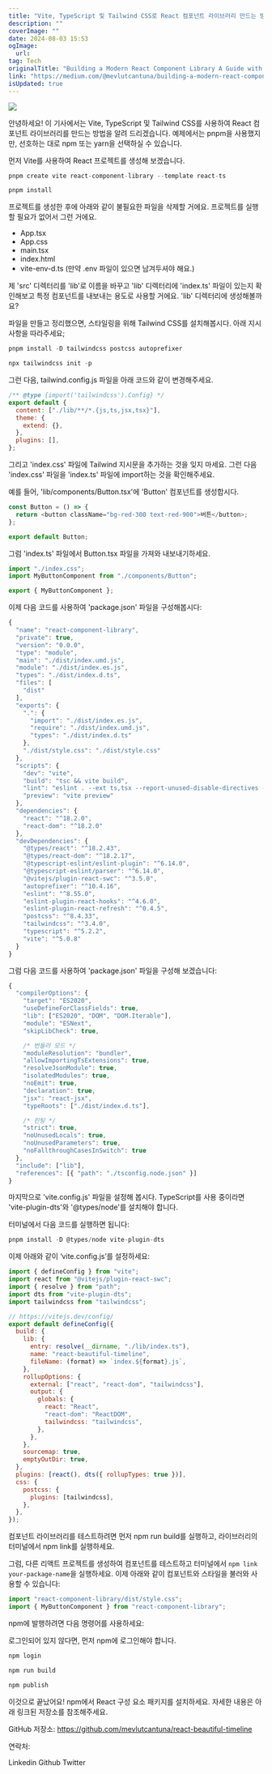 ```yaml
---
title: "Vite, TypeScript 및 Tailwind CSS로 React 컴포넌트 라이브러리 만드는 방법"
description: ""
coverImage: ""
date: 2024-08-03 15:53
ogImage: 
  url: 
tag: Tech
originalTitle: "Building a Modern React Component Library A Guide with Vite, TypeScript, and Tailwind CSS"
link: "https://medium.com/@mevlutcantuna/building-a-modern-react-component-library-a-guide-with-vite-typescript-and-tailwind-css-862558516b8d"
isUpdated: true
---
```






<img src="/assets/img/BuildingaModernReactComponentLibraryAGuidewithViteTypeScriptandTailwindCSS_0.png" />

안녕하세요! 이 기사에서는 Vite, TypeScript 및 Tailwind CSS를 사용하여 React 컴포넌트 라이브러리를 만드는 방법을 알려 드리겠습니다. 예제에서는 pnpm을 사용했지만, 선호하는 대로 npm 또는 yarn을 선택하실 수 있습니다.

먼저 Vite를 사용하여 React 프로젝트를 생성해 보겠습니다.

```js
pnpm create vite react-component-library --template react-ts
```

<div class="content-ad"></div>

```js
pnpm install
```

프로젝트를 생성한 후에 아래와 같이 불필요한 파일을 삭제할 거에요. 프로젝트를 실행할 필요가 없어서 그런 거에요.

- App.tsx
- App.css
- main.tsx
- index.html
- vite-env-d.ts (만약 .env 파일이 있으면 남겨두셔야 해요.)

제 'src' 디렉터리를 'lib'로 이름을 바꾸고 'lib' 디렉터리에 'index.ts' 파일이 있는지 확인해보고 특정 컴포넌트를 내보내는 용도로 사용할 거에요. 'lib' 디렉터리에 생성해볼까요?

<div class="content-ad"></div>

파일을 만들고 정리했으면, 스타일링을 위해 Tailwind CSS를 설치해봅시다. 아래 지시사항을 따라주세요;

```js
pnpm install -D tailwindcss postcss autoprefixer
```

```js
npx tailwindcss init -p
```

그런 다음, tailwind.config.js 파일을 아래 코드와 같이 변경해주세요.

<div class="content-ad"></div>

```js
/** @type {import('tailwindcss').Config} */
export default {
  content: ["./lib/**/*.{js,ts,jsx,tsx}"],
  theme: {
    extend: {},
  },
  plugins: [],
};
```

그리고 'index.css' 파일에 Tailwind 지시문을 추가하는 것을 잊지 마세요. 그런 다음 'index.css' 파일을 'index.ts' 파일에 import하는 것을 확인해주세요.

예를 들어, 'lib/components/Button.tsx'에 'Button' 컴포넌트를 생성합시다.

```js
const Button = () => {
  return <button className="bg-red-300 text-red-900">버튼</button>;
};

export default Button;
```

<div class="content-ad"></div>

그럼 'index.ts' 파일에서 Button.tsx 파일을 가져와 내보내기하세요.

```js
import "./index.css";
import MyButtonComponent from "./components/Button";

export { MyButtonComponent };
```

이제 다음 코드를 사용하여 'package.json' 파일을 구성해봅시다:

```js
{
  "name": "react-component-library",
  "private": true,
  "version": "0.0.0",
  "type": "module",
  "main": "./dist/index.umd.js",
  "module": "./dist/index.es.js",
  "types": "./dist/index.d.ts",
  "files": [
    "dist"
  ],
  "exports": {
    ".": {
      "import": "./dist/index.es.js",
      "require": "./dist/index.umd.js",
      "types": "./dist/index.d.ts"
    },
    "./dist/style.css": "./dist/style.css"
  },
  "scripts": {
    "dev": "vite",
    "build": "tsc && vite build",
    "lint": "eslint . --ext ts,tsx --report-unused-disable-directives --max-warnings 0",
    "preview": "vite preview"
  },
  "dependencies": {
    "react": "^18.2.0",
    "react-dom": "^18.2.0"
  },
  "devDependencies": {
    "@types/react": "^18.2.43",
    "@types/react-dom": "^18.2.17",
    "@typescript-eslint/eslint-plugin": "^6.14.0",
    "@typescript-eslint/parser": "^6.14.0",
    "@vitejs/plugin-react-swc": "^3.5.0",
    "autoprefixer": "^10.4.16",
    "eslint": "^8.55.0",
    "eslint-plugin-react-hooks": "^4.6.0",
    "eslint-plugin-react-refresh": "^0.4.5",
    "postcss": "^8.4.33",
    "tailwindcss": "^3.4.0",
    "typescript": "^5.2.2",
    "vite": "^5.0.8"
  }
}
```

<div class="content-ad"></div>

그럼 다음 코드를 사용하여 'package.json' 파일을 구성해 보겠습니다:

```js
{
  "compilerOptions": {
    "target": "ES2020",
    "useDefineForClassFields": true,
    "lib": ["ES2020", "DOM", "DOM.Iterable"],
    "module": "ESNext",
    "skipLibCheck": true,

    /* 번들러 모드 */
    "moduleResolution": "bundler",
    "allowImportingTsExtensions": true,
    "resolveJsonModule": true,
    "isolatedModules": true,
    "noEmit": true,
    "declaration": true,
    "jsx": "react-jsx",
    "typeRoots": ["./dist/index.d.ts"],

    /* 린팅 */
    "strict": true,
    "noUnusedLocals": true,
    "noUnusedParameters": true,
    "noFallthroughCasesInSwitch": true
  },
  "include": ["lib"],
  "references": [{ "path": "./tsconfig.node.json" }]
}
```

마지막으로 'vite.config.js' 파일을 설정해 봅시다. TypeScript를 사용 중이라면 'vite-plugin-dts'와 '@types/node'를 설치해야 합니다.

터미널에서 다음 코드를 실행하면 됩니다:

<div class="content-ad"></div>

```js
pnpm install -D @types/node vite-plugin-dts
```

이제 아래와 같이 ‘vite.config.js’를 설정하세요:

```js
import { defineConfig } from "vite";
import react from "@vitejs/plugin-react-swc";
import { resolve } from "path";
import dts from "vite-plugin-dts";
import tailwindcss from "tailwindcss";

// https://vitejs.dev/config/
export default defineConfig({
  build: {
    lib: {
      entry: resolve(__dirname, "./lib/index.ts"),
      name: "react-beautiful-timeline",
      fileName: (format) => `index.${format}.js`,
    },
    rollupOptions: {
      external: ["react", "react-dom", "tailwindcss"],
      output: {
        globals: {
          react: "React",
          "react-dom": "ReactDOM",
          tailwindcss: "tailwindcss",
        },
      },
    },
    sourcemap: true,
    emptyOutDir: true,
  },
  plugins: [react(), dts({ rollupTypes: true })],
  css: {
    postcss: {
      plugins: [tailwindcss],
    },
  },
});
```

컴포넌트 라이브러리를 테스트하려면 먼저 npm run build를 실행하고, 라이브러리의 터미널에서 npm link를 실행하세요.

<div class="content-ad"></div>

그럼, 다른 리액트 프로젝트를 생성하여 컴포넌트를 테스트하고 터미널에서 `npm link your-package-name`을 실행하세요. 이제 아래와 같이 컴포넌트와 스타일을 불러와 사용할 수 있습니다:

```js
import "react-component-library/dist/style.css";
import { MyButtonComponent } from "react-component-library";
```

npm에 발행하려면 다음 명령어를 사용하세요:

로그인되어 있지 않다면, 먼저 npm에 로그인해야 합니다.

<div class="content-ad"></div>

```js
npm login
```

```js
npm run build
```

```js
npm publish
```

이것으로 끝났어요! npm에서 React 구성 요소 패키지를 설치하세요. 자세한 내용은 아래 링크된 저장소를 참조해주세요.

<div class="content-ad"></div>

GitHub 저장소: https://github.com/mevlutcantuna/react-beautiful-timeline

연락처:

Linkedin Github Twitter
